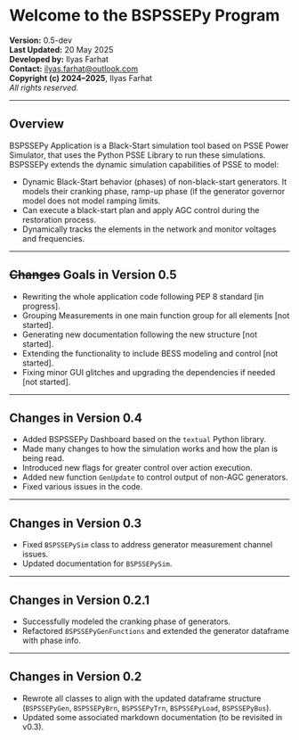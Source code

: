 # Welcome to the BSPSSEPy Program

**Version:** 0.5-dev  
**Last Updated:** 20 May 2025  
**Developed by:** Ilyas Farhat  
**Contact:** ilyas.farhat@outlook.com  
**Copyright (c) 2024–2025**, Ilyas Farhat  
_All rights reserved._

---

## Overview

BSPSSEPy Application is a Black-Start simulation tool based on PSSE Power Simulator, that uses the Python PSSE Library to run these simulations. BSPSSEPy extends the dynamic simulation capabilities of PSSE to model:

- Dynamic Black-Start behavior (phases) of non-black-start generators. It models their cranking phase, ramp-up phase (if the generator governor model does not model ramping limits.
- Can execute a black-start plan and apply AGC control during the restoration process.
- Dynamically tracks the elements in the network and monitor voltages and frequencies.

---

## ~~Changes~~ Goals in Version 0.5

- Rewriting the whole application code following PEP 8 standard [in progress].
- Grouping Measurements in one main function group for all elements [not started].
- Generating new documentation following the new structure [not started].
- Extending the functionality to include BESS modeling and control [not started].
- Fixing minor GUI glitches and upgrading the dependencies if needed [not started].

---

## Changes in Version 0.4

- Added BSPSSEPy Dashboard based on the `textual` Python library.
- Made many changes to how the simulation works and how the plan is being read.
- Introduced new flags for greater control over action execution.
- Added new function `GenUpdate` to control output of non-AGC generators.
- Fixed various issues in the code.

---

## Changes in Version 0.3

- Fixed `BSPSSEPySim` class to address generator measurement channel issues.
- Updated documentation for `BSPSSEPySim`.

---

## Changes in Version 0.2.1

- Successfully modeled the cranking phase of generators.
- Refactored `BSPSSEPyGenFunctions` and extended the generator dataframe with phase info.

---

## Changes in Version 0.2

- Rewrote all classes to align with the updated dataframe structure (`BSPSSEPyGen`, `BSPSSEPyBrn`, `BSPSSEPyTrn`, `BSPSSEPyLoad`, `BSPSSEPyBus`).
- Updated some associated markdown documentation (to be revisited in v0.3).

